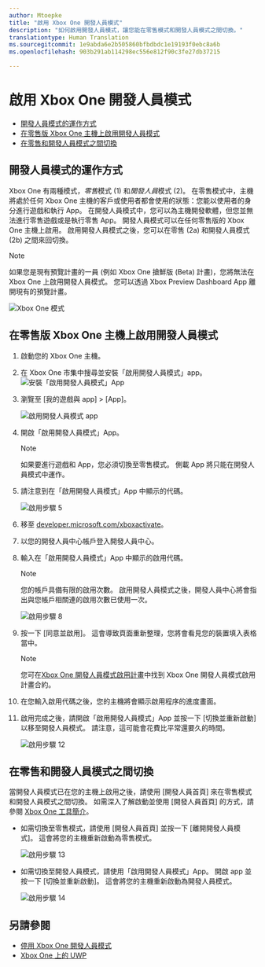 ```yaml
---
author: Mtoepke
title: "啟用 Xbox One 開發人員模式"
description: "如何啟用開發人員模式，讓您能在零售模式和開發人員模式之間切換。"
translationtype: Human Translation
ms.sourcegitcommit: 1e9abda6e2b505860bfbdbdc1e19193f0ebc8a6b
ms.openlocfilehash: 903b291ab114298ec556e812f90c3fe27db37215

---
```


# <a name="xbox-one-developer-mode-activation"></a>啟用 Xbox One 開發人員模式

* [開發人員模式的運作方式](#how-developer-mode-works)
* [在零售版 Xbox One 主機上啟用開發人員模式](#activate-developer-mode-on-your-retail-xbox-one-console)  
* [在零售和開發人員模式之間切換](#switch-between-retail-and-developer-mode)

## <a name="how-developer-mode-works"></a>開發人員模式的運作方式
Xbox One 有兩種模式，*零售*模式 (1) 和*開發人員*模式 (2)。 在零售模式中，主機將處於任何 Xbox One 主機的客戶或使用者都會使用的狀態：您能以使用者的身分進行遊戲和執行 App。 在開發人員模式中，您可以為主機開發軟體，但您並無法進行零售遊戲或是執行零售 App。
開發人員模式可以在任何零售版的 Xbox One 主機上啟用。 啟用開發人員模式之後，您可以在零售 (2a) 和開發人員模式 (2b) 之間來回切換。

> [!NOTE]
> 如果您是現有預覽計畫的一員 (例如 Xbox One 搶鮮版 (Beta) 計畫)，您將無法在 Xbox One 上啟用開發人員模式。 您可以透過 Xbox Preview Dashboard App 離開現有的預覽計畫。 

![Xbox One 模式](images/dev-mode-flow.png)

## <a name="activate-developer-mode-on-your-retail-xbox-one-console"></a>在零售版 Xbox One 主機上啟用開發人員模式

1.  啟動您的 Xbox One 主機。

2.  在 Xbox One 市集中搜尋並安裝「啟用開發人員模式」app。  
    ![安裝「啟用開發人員模式」App](images/activation-store-search.png)

3.  瀏覽至 \[我的遊戲與 app\] > \[App\]。

    ![啟用開發人員模式 app](images/activation-step-3.png)
4. 開啟「啟用開發人員模式」App。    
    
    > [!NOTE]
    > 如果要進行遊戲和 App，您必須切換至零售模式。 側載 App 將只能在開發人員模式中運作。

5.  請注意到在「啟用開發人員模式」App 中顯示的代碼。  

    ![啟用步驟 5](images/activation-step-5.png)  
    
6.  移至 [developer.microsoft.com/xboxactivate](https://developer.microsoft.com/xboxactivate)。
7.  以您的開發人員中心帳戶登入開發人員中心。  
8.  輸入在「啟用開發人員模式」App 中顯示的啟用代碼。   
   
    > [!NOTE]
    > 您的帳戶具備有限的啟用次數。 啟用開發人員模式之後，開發人員中心將會指出與您帳戶相關連的啟用次數已使用一次。 
    
    ![啟用步驟 8](images/activation-step-8.png)    
    
9.  按一下 [同意並啟用]。 這會導致頁面重新整理，您將會看見您的裝置填入表格當中。
    
    > [!NOTE]
    > 您可在[Xbox One 開發人員模式啟用計畫](http://go.microsoft.com/fwlink/p/?LinkId=760399)中找到 Xbox One 開發人員模式啟用計畫合約。

10. 在您輸入啟用代碼之後，您的主機將會顯示啟用程序的進度畫面。  
    
11. 啟用完成之後，請開啟「啟用開發人員模式」App 並按一下 [切換並重新啟動] 以移至開發人員模式。 請注意，這可能會花費比平常還要久的時間。  

    ![啟用步驟 12](images/activation-step-12.png)   
    

    
## <a name="switch-between-retail-and-developer-mode"></a>在零售和開發人員模式之間切換
當開發人員模式已在您的主機上啟用之後，請使用 [開發人員首頁] 來在零售模式和開發人員模式之間切換。 如需深入了解啟動並使用 [開發人員首頁] 的方式，請參閱 [Xbox One 工具簡介](introduction-to-xbox-tools.md)。

* 如需切換至零售模式，請使用 [開發人員首頁] 並按一下 [離開開發人員模式]。 這會將您的主機重新啟動為零售模式。    

  ![啟用步驟 13](images/activation-step-13.png)  
  
* 如需切換至開發人員模式，請使用「啟用開發人員模式」App。 開啟 app 並按一下 [切換並重新啟動]。 這會將您的主機重新啟動為開發人員模式。  

  ![啟用步驟 14](images/activation-step-12.png)  

## <a name="see-also"></a>另請參閱
- [停用 Xbox One 開發人員模式](devkit-deactivation.md)
- [Xbox One 上的 UWP](index.md)



<!--HONumber=Dec16_HO1-->


